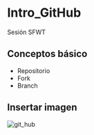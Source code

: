 # Intro_GitHub
 Sesión SFWT

## Conceptos básico 
- Repositorio
- Fork 
- Branch 

## Insertar imagen 
![git_hub](img/descarga(1).png)
